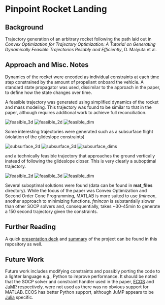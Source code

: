 # Pinpoint Rocket Landing

## Background
Trajectory generation of an arbitrary rocket following the path laid out in *Convex Optimization for Trajectory Optimization: A Tutorial on Generating Dynamically Feasible Trajectories Reliably and Efficiently*, D. Malyuta et al.
 
## Approach and Misc. Notes
Dynamics of the rocket were encoded as individual constraints at each time step constrained by the amount of propellant onboard the vehicle. A standard state propagator was used, dissimilar to the approach in the paper, to define how the state changes over time.

A feasible trajectory was generated using simplified dynamics of the rocket and mass modeling. This trajectory was found to be similar to that in the paper, although requires additional work to achieve full reconciliation.

![feasible_3d](media/feasible_3d.png)
![feasible_2d](media/feasible_downrange.png)
![feasible_dim](media/feasible_traj.png)

Some interesting trajectories were generated such as a subsurface flight (violation of the glideslope constraints)

![subsurface_2d](media/subsurface_2dlanding.png)
![subsurface_3d](media/subsurface_3dlanding.png)
![subsurface_dims](media/subsurface_dimensionlanding.png)

and a technically feasible trajectory that approaches the ground vertically instead of following the glideslope closer. This is very clearly a suboptimal trajectory.

![feasible_2d](media/2dlanding.png)
![feasible_3d](media/3dlanding.png)
![feasible_dim](media/dimensionlanding.png)

Several suboptimal solutions were found (data can be found in **mat_files** directory). While the focus of the paper was Convex Optimization and Second Order Cone Programming, MATLAB is more suited to use *fmincon*, another approach to minimizing functions. *fmincon* is substantially slower than other SOCP solvers and, consequentially, takes ~30-45min to generate a 150 second trajectory given the constraints.

## Further Reading
A quick [presentation deck](https://github.com/gagandeepthapar/pinpointRocketLanding/blob/main/RocketLanding_PPT.pdf) and [summary](https://github.com/gagandeepthapar/pinpointRocketLanding/blob/main/RocketLanding_Summary.pdf) of the project can be found in this repository as well.

## Future Work
Future work includes modifying constraints and possibly porting the code to a lighter language e.g., Python to improve performance. It should be noted that the SOCP solver and constraint handler used in the paper, [ECOS](https://github.com/embotech/ecos) and [JuMP](https://github.com/jump-dev/JuMP.jl) respectively, were not used as there was no obvious support for MATLAB. ECOS has better Python support, although JuMP appears to be [Julia](https://julialang.org/) specific.

